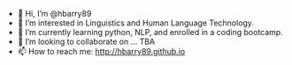 - 👋 Hi, I’m @hbarry89
- 👀 I’m interested in Linguistics and Human Language Technology.
- 🌱 I’m currently learning python, NLP, and enrolled in a coding bootcamp.
- 💞️ I’m looking to collaborate on ... TBA
- 📫 How to reach me: http://hbarry89.github.io

<!---
hbarry89/hbarry89 is a ✨ special ✨ repository because its `README.md` (this file) appears on your GitHub profile.
You can click the Preview link to take a look at your changes.
--->
